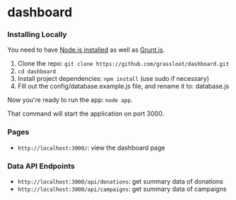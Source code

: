 dashboard
=========



### Installing Locally
You need to have [Node.js installed](http://nodejs.org) as well as [Grunt.js](http://gruntjs.com).

1. Clone the repo: `git clone https://github.com/grassloot/dashboard.git`
2. `cd dashboard`
3. Install project dependencies: `npm install` (use sudo if necessary)
4. Fill out the config/database.example.js file, and rename it to: database.js


Now you're ready to run the app: `node app`.

That command will start the application on port 3000.

### Pages
- `http://localhost:3000/`: view the dashboard page

### Data API Endpoints
- `http://localhost:3000/api/donations`: get summary data of donations
- `http://localhost:3000/api/campaigns`: get summary data of campaigns
